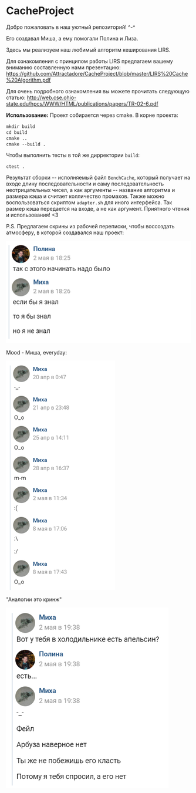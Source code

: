 # CacheProject
Добро пожаловать в наш уютный репозиторий! ^-^

Его создавал Миша, а ему помогали Полина и Лиза. 

Здесь мы реализуем наш любимый алгоритм кеширования LIRS.

Для ознакомления с принципом работы LIRS предлагаем вашему вниманию составленную нами презентацию: https://github.com/Attractadore/CacheProject/blob/master/LIRS%20Cache%20Algorithm.pdf

Для очень подробного ознакомления вы можете прочитать следующую статью: http://web.cse.ohio-state.edu/hpcs/WWW/HTML/publications/papers/TR-02-6.pdf

**Использование:**
Проект собирается через cmake.
В корне проекта:
```
mkdir build
cd build
cmake ..
cmake --build .
```
Чтобы выполнить тесты в той же дирректории `build`:
```
ctest .
```
Результат сборки -- исполняемый файл `BenchCache`, который получает на входе длину последовательности и саму последовательность неотрицательных чисел, а как аргументы -- название алгоритма и размера кэша и считает колличество промахов.
Также можно воспользоваться скриптом `adapter.sh` для иного интерфейса. Так размер кэша передается на входе, а не как аргумент.
Приятного чтения и использования! <3

P.S. Предлагаем скрины из рабочей переписки, чтобы воссоздать атмосферу, в которой создавался наш проект:

![](https://github.com/Attractadore/CacheProject/blob/master/memes/if_I_knew.PNG)

Mood - Миша, everyday:

![](https://github.com/Attractadore/CacheProject/blob/master/memes/faces.PNG)

"Аналогии это кринж"

![](https://github.com/Attractadore/CacheProject/blob/master/memes/orange.PNG)
